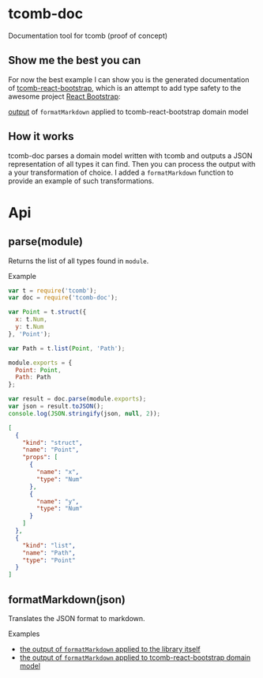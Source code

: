 tcomb-doc
=========

Documentation tool for tcomb (proof of concept)

## Show me the best you can

For now the best example I can show you is the generated documentation of [tcomb-react-bootstrap](https://github.com/gcanti/tcomb-react-bootstrap), which is an attempt to add type safety to the awesome project [React Bootstrap](http://react-bootstrap.github.io):

[output](examples/tcomb-react-bootstrap.md) of `formatMarkdown` applied to tcomb-react-bootstrap domain model

## How it works

tcomb-doc parses a domain model written with tcomb and outputs a JSON representation of all types it can find.
Then you can process the output with a your transformation of choice. I added a `formatMarkdown` function
to provide an example of such transformations.

# Api

## parse(module)

Returns the list of all types found in `module`.

Example

```javascript
var t = require('tcomb');
var doc = require('tcomb-doc');

var Point = t.struct({
  x: t.Num, 
  y: t.Num
}, 'Point');

var Path = t.list(Point, 'Path');

module.exports = {
  Point: Point,
  Path: Path
};

var result = doc.parse(module.exports);
var json = result.toJSON();
console.log(JSON.stringify(json, null, 2));
```

```json
[
  {
    "kind": "struct",
    "name": "Point",
    "props": [
      {
        "name": "x",
        "type": "Num"
      },
      {
        "name": "y",
        "type": "Num"
      }
    ]
  },
  {
    "kind": "list",
    "name": "Path",
    "type": "Point"
  }
]
```
## formatMarkdown(json)

Translates the JSON format to markdown.

Examples

- [the output of `formatMarkdown` applied to the library itself](examples/dogfood.md)
- [the output of `formatMarkdown` applied to tcomb-react-bootstrap domain model](examples/tcomb-react-bootstrap.md)
